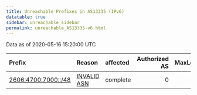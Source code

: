 ```yaml
---
title: Unreachable Prefixes in AS13335 (IPv6)
datatable: true
sidebar: unreachable_sidebar
permalink: unreachable_AS13335-v6.html
---
```


Data as of 2020-05-16 15:20:00 UTC


<div class="datatable-begin"></div>

| Prefix                                                           | Reason                                                                                                     | affected   |   Authorized AS |   MaxLength | Anchor                           |   unreachable /48s |
|:-----------------------------------------------------------------|:-----------------------------------------------------------------------------------------------------------|:-----------|----------------:|------------:|:---------------------------------|-------------------:|
| [2606:4700:7000::/48](https://stat.ripe.net/2606:4700:7000::/48) | [INVALID ASN](https://rpki-validator.ripe.net/announcement-preview?asn=AS13335&prefix=2606:4700:7000::/48) | complete   |               0 |          48 | [ARIN](unreachable_ARIN-v6.html) |                  1 |

<div class="datatable-end"></div>